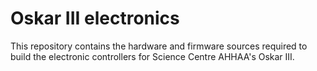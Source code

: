 # Oskar III electronics

This repository contains the hardware and firmware sources required to build the electronic controllers for Science Centre AHHAA's Oskar III. 
